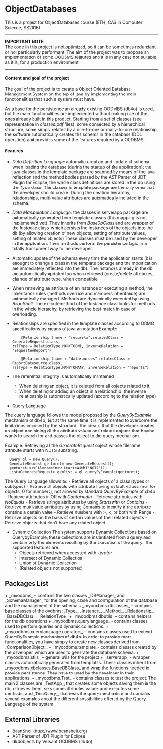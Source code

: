 # ObjectDatabases
This is a project for ObjectDatabases course (ETH, CAS in Computer Science, SS2016)

***
**IMPORTANT NOTE**<br/>
The code in this project is not optimized, so it can be sometimes redundant or not particularly performant. The aim
of the project was to propose an implementation of some OODBMS features and it is in any case not suitable, as it is, 
for a production environment
***

<h4>Content and goal of the project</h4>

The goal of the project is to create a Object Oriented Database Management System on the top of java by implementing the main 
functionalities that such a system must have.

As a base for the persistence an already existing OODMBS (db4o) is used, but the main functionalities are implemented 
without making use of the ones already built in this product. 
Starting from a set of classes (see representation in _classes.pdf_ files), some connected by a hierarchical structure,
some simply related by a one-to-one or many-to-one  relationship, the software automatically creates the schema 
in the database (DDL operation) and provides some of the features required by a OODBMS.


<H4> Features </H4>


+ _Data Definition Language_: automatic creation and update of schema when loading the database (during the startup of the 
application); the java classes in the template package are scanned by means of the java reflection and the method bodies parsed
by the AST Parser of JDT Plugin for Eclipse; the whole class definitions are stored in the db using the _Type_ class.
The classes in template package are the only ones that the developer should create. During the creation hierarchy, relationships,
multi-value attributes are automatically included in the schema.

+ _Data Manipulation Language_: the classes in serverapp package are automatically generated from template classes (this mapping is not implemented yet). They inherits
from _BaseDbClass_ and are wrapper of the _Instance_ class, which persists the instances of the objects into the db (by allowing creation of new objects, setting of attribute values, setting of related objects)
These classes must be used by the developer in the application. Their methods perform the persistence logic in a totally transparent way to the developer.

+ Automatic update of the schema every time the application starts (it is enought to change a class in the template package and
the modification are immediately reflected into the db). The instances already in the db are automatically updated too when retrieved (create/delete attributes, change of attribute type, when compatible)

+ When retrieving an attribute of an instance or executing a method, the inheritance rules (methods override and members inheritance) are automatically managed. Methods are dynamically executed by using _BeanShell_. The executemethod of the _Instance_ 
class looks for methods in the whole hierarchy, by retrieving the best match in case of overloading.

+ Relationships are specified in the template classes according to ODMG specifications by means of java annotation 
  Example:

          @Relationship (name = "requests”,relatedClass = GenerateRequest.class, 
      relType = RelationType.MANYTOONE, inverseRelation = "requestedReport")

          @Relationship (name = "datasources",relatedClass = ReportDatasource.class,
      relType = RelationType.MANYTOMANY, inverseRelation = "reports")

+ The referential integrity is automatically mantained 
    - When deleting an object, it is deleted from all objects related to it.
    - When deleting or adding an object in a relationship, the inverse relationship is automatically updated (according to the relation type)

+ Query Language

 The query language follows the model proposed by the _QueryByExample_ mechanism of db4o, but at the same time it is implemented to overcome the limitations imposed by the standard. The idea is that the developer creates an object containing all the attribute values and related objects that he/she wants to search for and passes the object to the query mechanism.

  Example: Retrieving all the _GenerateRequest_ object whose filename attribute starts with NCTS substring.

      Query ql = new Query();
      GenerateRequest gentoret= new GenerateRequest();
      gentoret.setFilename(new StartsWith("NCTS"));
      List<GenerateRequest> genlist = ql.queryByExample(gentoret);

 
  The Query Language allows to:
    - Retrieve all objects of a class (types or subtypes)
    -	Retrieve all objects with attribute having default values (null for objects, 0 for numbers), not allowed by standard _QueryByExample_ of db4o
    -	Retrieve attributes in OR with _ContainedIn_
    -	Retrieve attributes with _NoEquals_
    -	Retrieve strings attributes by using _Startswith_ or _Contains_
    -	Retrieve multivalue attributes by using Contains to identify if the attribute contains a certain value
    -	Retrieve numbers with >, <, or both with Range
    -	Retrieve objects on the basis of certain values of their related objects
    -	Retrieve objects that don’t have any related object
    
+ Dynamic Collection 
The system supports Dynamic Collections based on QuerybyExample;  these collections are instantiated from a query and contain only the elements resulting by the execution of the query. The supported features are:
    -	Objects retrieved when accessed with _Iterator_
    -	Intersect of Dynamic Collection
    -	Union of Dynamic Collection
    -	(Related objects not supported)


<h2>Packages List</h2>
+ _moodbms_ – contains the two classes _DBManager_ and _SchemaManager_ for the opening, close and configuration of the database and the management of the schema
+ _myoodbms.dbclasses_ – contains base classes of the oodbms: _Type_, _Instance_, _Method_, _Relationship_, _BaseDBClass_, _RelationType_
+ _myoodbms.dbutils_ – contains helpers for the db operations
+ _myoodbms.querylanguage_ - contains classes used to perform queries and dynamic collections. 
+ _myoodbms.querylanguage.operators_ – contains classes used to extend QueryByExample mechanism of db4o. In order to provide more functionalities, you have simply to create new classes derived from _ComparisonObject_.
+ _myoodbms.template_- contains classes created by the developer, which are  used to generate the database schema.
+ _myoodbms.utils_ –  general utils for the project
+ _serverapp_ - wrapper classes automatically generated from templates. 
These classes inherit from _myoodbms.dbclasses.BaseDBClass_ and wrap the functions needed to provide persistence. They have to used by the developer in their applications.
+ _myoodbms.Test_ – contains classes to test the project. The main 2 classes are _TestApp_, that creates some objects saving them in the db, retrieves them, sets some attributes values and executes some methods, and _TestQuery_, that tests the query mechanism and contains several examples about the different possibilities offered by the Query Language of the system.


<h2>External Libraries</h2> 

+ BeanShell (http://www.beanshell.org)
+ AST Parser of JDT Plugin for Eclipse
+ db4objects by Versant OODBMS (db4o)

